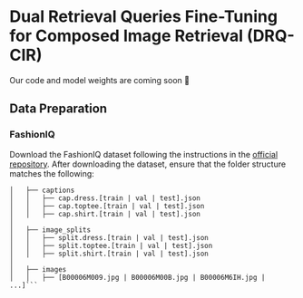 # Dual Retrieval Queries Fine-Tuning for Composed Image Retrieval (DRQ-CIR)
Our code and model weights are coming soon 🚀

## Data Preparation
### FashionIQ
Download the FashionIQ dataset following the instructions in the [official repository](https://github.com/XiaoxiaoGuo/fashion-iq). After downloading the dataset, ensure that the folder structure matches the following:

```├── FASHIONIQ
│   ├── captions
│   │   ├── cap.dress.[train | val | test].json
│   │   ├── cap.toptee.[train | val | test].json
│   │   ├── cap.shirt.[train | val | test].json
│
│   ├── image_splits
│   │   ├── split.dress.[train | val | test].json
│   │   ├── split.toptee.[train | val | test].json
│   │   ├── split.shirt.[train | val | test].json
│
│   ├── images
│   │   ├── [B00006M009.jpg | B00006M00B.jpg | B00006M6IH.jpg | ...]```
